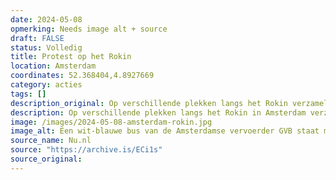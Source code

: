 ```yaml
---
date: 2024-05-08
opmerking: Needs image alt + source
draft: FALSE
status: Volledig
title: Protest op het Rokin
location: Amsterdam
coordinates: 52.368404,4.8927669
category: acties
tags: []
description_original: Op verschillende plekken langs het Rokin verzamelen mensen zich voor de politieafzetting. De GVB-bussen die aankomen om arrestanten af te voeren worden door een groep demonstranten tegengehouden aan het begin van het Rokin. Eén bus wordt onklaar gemaakt. 
description: Op verschillende plekken langs het Rokin in Amsterdam verzamelen mensen zich voor de politieafzetting. De GVB-bussen die aankomen om arrestanten af te voeren worden door een groep demonstranten tegengehouden aan het begin van het Rokin. Eén bus wordt onklaar gemaakt. 
image: /images/2024-05-08-amsterdam-rokin.jpg
image_alt: Een wit-blauwe bus van de Amsterdamse vervoerder GVB staat midden op de weg stil, met op de voorruit en voorkant verschillende protestboodschappen. Onder meer staat er in grote blauwe stiftletters 'FREE PALESTINE' ('BEVRIJD PALESTINA'), stickers met een Palestijnse vlag erop, en met rode stift de afkorting 'ACAB' ('Alle politieagenten zijn schurken'). Verschillende mensen staan om de bus heen, waarvan sommigen maskers en keffiyeh dragen.
source_name: Nu.nl
source: "https://archive.is/ECi1s"
source_original: 
---
```

